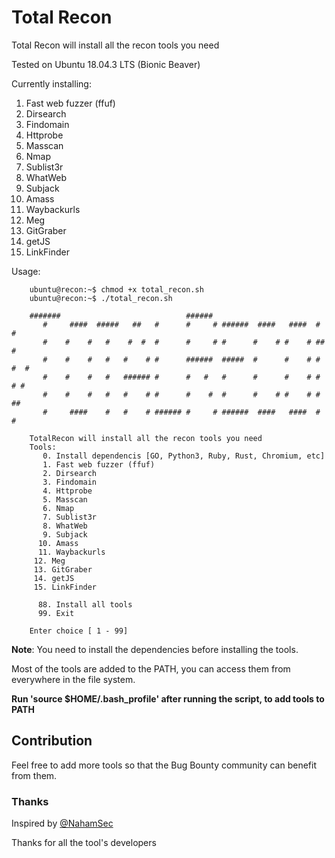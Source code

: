 # Total Recon

Total Recon will install all the recon tools you need

Tested on Ubuntu 18.04.3 LTS (Bionic Beaver)

Currently installing:
   1. Fast web fuzzer (ffuf)
   2. Dirsearch
   3. Findomain
   4. Httprobe
   5. Masscan
   6. Nmap
   7. Sublist3r
   8. WhatWeb
   9. Subjack
  10. Amass
  11. Waybackurls
  12. Meg
  13. GitGraber
  14. getJS
  15. LinkFinder

Usage:
``` console
    ubuntu@recon:~$ chmod +x total_recon.sh
    ubuntu@recon:~$ ./total_recon.sh 
    
    #######                            ######                              
       #     ####  #####   ##   #      #     # ######  ####   ####  #    # 
       #    #    #   #    #  #  #      #     # #      #    # #    # ##   # 
       #    #    #   #   #    # #      ######  #####  #      #    # # #  # 
       #    #    #   #   ###### #      #   #   #      #      #    # #  # # 
       #    #    #   #   #    # #      #    #  #      #    # #    # #   ## 
       #     ####    #   #    # ###### #     # ######  ####   ####  #    # 
    
    TotalRecon will install all the recon tools you need
	Tools:
	   0. Install dependencis [GO, Python3, Ruby, Rust, Chromium, etc]
	   1. Fast web fuzzer (ffuf)
	   2. Dirsearch
	   3. Findomain
	   4. Httprobe
	   5. Masscan
	   6. Nmap
	   7. Sublist3r
	   8. WhatWeb
	   9. Subjack
	  10. Amass
	  11. Waybackurls
     12. Meg
     13. GitGraber
     14. getJS
     15. LinkFinder
	  
	  88. Install all tools
	  99. Exit

	Enter choice [ 1 - 99] 
```

**Note**: You need to install the dependencies before installing the tools.

Most of the tools are added to the PATH, you can access them from everywhere in the file system.

**Run 'source $HOME/.bash_profile' after running the script, to add tools to PATH**

## Contribution 

Feel free to add more tools so that the Bug Bounty community can benefit from them.

### Thanks

Inspired by [@NahamSec](https://twitter.com/NahamSec)

Thanks for all the tool's developers



